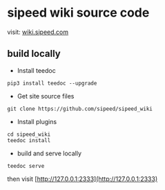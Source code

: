 sipeed wiki source code
=====

visit: [wiki.sipeed.com](https://wiki.sipeed.com)


## build locally

* Install teedoc

```
pip3 install teedoc --upgrade
```

* Get site source files

```
git clone https://github.com/sipeed/sipeed_wiki
```

* Install plugins

```
cd sipeed_wiki
teedoc install
```

* build and serve locally

```
teedoc serve
```

then visit [http://127.0.0.1:2333](http://127.0.0.1:2333)



